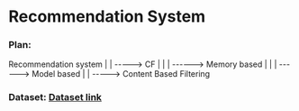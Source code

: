 # Recommendation System

### Plan:

Recommendation system
    |
    |
    -----> CF
    |      |
    |      ------> Memory based
    |      |
    |      ------> Model based
    |
    |
    -----> Content Based Filtering


### Dataset: [Dataset link](https://www.kaggle.com/datasets/prajitdatta/movielens-100k-dataset)